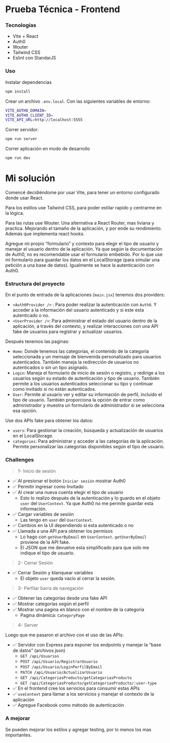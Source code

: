 # Prueba Técnica - Frontend

### Tecnologías

- Vite + React
- Auth0
- Wouter
- Tailwind CSS
- Eslint con StandarJS

### Uso

Instalar dependencias

```bash
npm install
```

Crear un archivo `.env.local`. Con las siguientes variables de entorno:

```bash
VITE_AUTH0_DOMAIN=
VITE_AUTH0_CLIENT_ID=
VITE_API_URL=http://localhost:5555
```

Correr servidor:

```bash
npm run server
```

Correr aplicación en modo de desarrollo

```bash
npm run dev
```

# Mi solución

Comencé decidiéndome por usar Vite, para tener un entorno configurado donde usar React.

Para los estilos use Tailwind CSS, para poder estilar rapido y centrarme en la lógica.

Para las rutas use Wouter. Una alternativa a React Router, mas liviana y practica. Mejorando el tamaño de la aplicación, y por ende su rendimiento. Además que implementa react hooks.

Agregue mi propio “formulario” y contexto para elegir el tipo de usuario y manejar el usuario dentro de la aplicación. Ya que según la documentación de Auth0, no es recomendable usar el formulario embebido. Por lo que use mi formulario para guardar los datos en el LocalStorage (para simular una petición a una base de datos). Igualmente se hace la autenticación con Auth0.

### Estructura del proyecto

En el punto de entrada de la aplicaciones (`main.jsx`) tenemos dos providers:

- `<Auth0Provider />` : Para poder realizar la autenticación con `Auth0`. Y acceder a la información del usuario autenticado y si este esta autenticado o no.
- `<UserProvider />`: Para administrar el estado del usuario dentro de la aplicación, a través del contexto, y realizar interacciones con una API fake de usuarios para registrar y actualizar usuarios.

Después tenemos las paginas:

- `Home`: Donde tenemos las categorías, el contenido de la categoría seleccionada y un mensaje de bienvenida personalizado para usuarios autenticados. También maneja la redirección de usuarios no autenticados o sin un tipo asignado.
- `Login`: Maneja el formulario de inicio de sesión o registro, y redirige a los usuarios según su estado de autenticación y tipo de usuario. También permite a los usuarios autenticados seleccionar su tipo y continuar como invitado si no están autenticados.
- `User`: Permite al usuario ver y editar su información de perfil, incluido el tipo de usuario. También proporciona la opción de entrar como administrador y muestra un formulario de administrador si se selecciona esa opción.

Use dos APIs fake para obtener los datos:

- `users`: Para gestionar la creación, búsqueda y actualización de usuarios en el LocalStorage.
- `categories`: Para administrar y acceder a las categorías de la aplicación. Permite personalizar las categorías disponibles según el tipo de usuario.

### Challenges

> 1- Inicio de sesión

- ✅ Al presionar el botón `Iniciar sesión` mostrar Auth0
- ✅ Permitir ingresar como Invitado
- ✅ Al crear una nueva cuenta elegir el tipo de usuario
  - Esto lo realizo después de la autenticación y lo guardo en el objeto `user` del `UserContext`. Ya que Auth0 no me permite guardar esta información.
- ✅ Cargar variables de sesión
  - Las tengo en `user` del `UserContext`.
- ✅ Cambios en la UI dependiendo si esta autenticado o no
- ✅ Llamada a una API para obtener los permisos
  - Lo hago con `getUserByEmail` en `UserContext`. `getUserByEmail` proviene de la API fake.
  - El JSON que me devuelve esta simplificado para que solo me indique el tipo de usuario.

> 2- Cerrar Sesión

- ✅ Cerrar Sesión y blanquear variables
  - El objeto `user` queda vacío al cerrar la sesión.

> 3- Perfilar barra de navegación

- ✅ Obtener las categorías desde una fake API
- ✅ Mostrar categorías según el perfil
- ✅ Mostrar una pagina en blanco con el nombre de la categoría
  - Pagina dinámica: `CategoryPage`

> 4- Server

Luego que me pasaron el archivo con el uso de las APIs:

- ✅ Servidor con Express para exponer los endpoints y manejar la “base de datos” (archivos json)
  - `GET /api/Usuarios`
  - `POST /api/Usuario/RegistrarUsuario`
  - `POST /api/Usuario/LoginPerfilByEmail`
  - `PATCH /api/Usuario/ActualizarUsuario`
  - `GET /api/CategoriasProducto/getCategoriasProducto`
  - `GET /api/CategoriasProducto/getCategoriasProducto/:user-type`
- ✅ En el frontend cree los servicios para consumir estas APIs
- ✅ `useContext` para llamar a los servicios y manejar el contexto de la aplicación
- ✅ Agregue Facebook como método de autenticación

### A mejorar

Se pueden mejorar los estilos y agregar testing, por lo menos los mas importantes.
